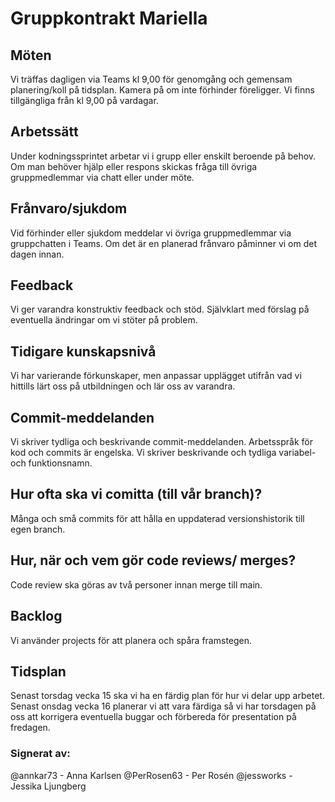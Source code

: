 # Gruppkontrakt Mariella

## Möten
Vi träffas dagligen via Teams kl 9,00 för genomgång och gemensam planering/koll på tidsplan. Kamera på om inte förhinder föreligger. 
Vi finns tillgängliga från kl 9,00 på vardagar.

## Arbetssätt
Under kodningssprintet arbetar vi i grupp eller enskilt beroende på behov. Om man behöver hjälp eller respons skickas fråga till övriga gruppmedlemmar via chatt eller under möte.

## Frånvaro/sjukdom
Vid förhinder eller sjukdom meddelar vi övriga gruppmedlemmar via gruppchatten i Teams. Om det är en planerad frånvaro påminner vi om det dagen innan. 

## Feedback
Vi ger varandra konstruktiv feedback och stöd. Självklart med förslag på eventuella ändringar om vi stöter på problem. 

## Tidigare kunskapsnivå
Vi har varierande förkunskaper, men anpassar upplägget utifrån vad vi hittills lärt oss på utbildningen och lär oss av varandra. 

## Commit-meddelanden
Vi skriver tydliga och beskrivande commit-meddelanden. 
Arbetsspråk för kod och commits är engelska. Vi skriver beskrivande och tydliga variabel- och funktionsnamn.

## Hur ofta ska vi comitta (till vår branch)?
Många och små commits för att hålla en uppdaterad versionshistorik till egen branch.

## Hur, när och vem gör code reviews/ merges?
Code review ska göras av två personer innan merge till main.

## Backlog
Vi använder projects för att planera och spåra framstegen.

## Tidsplan
Senast torsdag vecka 15 ska vi ha en färdig plan för hur vi delar upp arbetet.
Senast onsdag vecka 16 planerar vi att vara färdiga så vi har torsdagen på oss att korrigera eventuella buggar och förbereda för presentation på fredagen. 
﻿


### Signerat av:
@annkar73 - Anna Karlsen
@PerRosen63 - Per Rosén
@jessworks - Jessika Ljungberg

